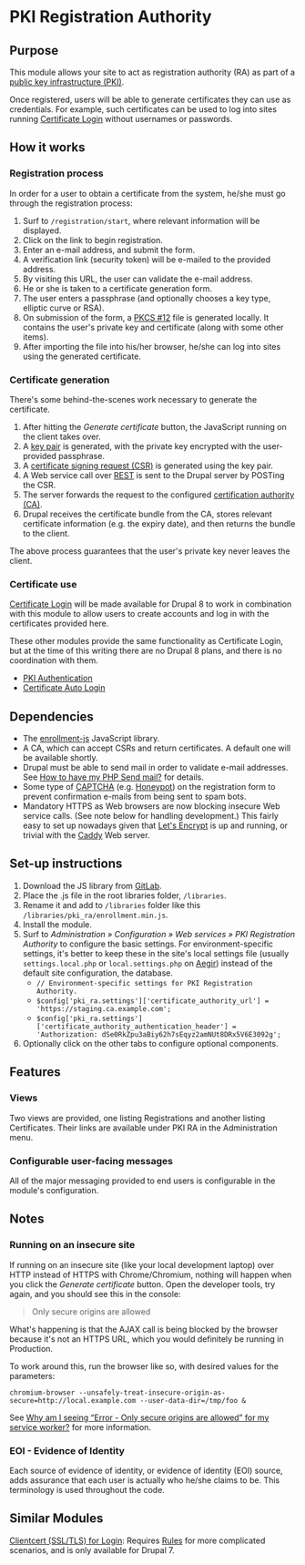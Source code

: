 # PKI Registration Authority

## Purpose

This module allows your site to act as registration authority (RA) as part of a [public key infrastructure (PKI)](https://en.wikipedia.org/wiki/Public_key_infrastructure).

Once registered, users will be able to generate certificates they can use as credentials. For example, such certificates can be used to log into sites running [Certificate Login](https://www.drupal.org/project/certificatelogin) without usernames or passwords.

## How it works

### Registration process

In order for a user to obtain a certificate from the system, he/she must go through the registration process:

1. Surf to `/registration/start`, where relevant information will be displayed.
1. Click on the link to begin registration.
1. Enter an e-mail address, and submit the form.
1. A verification link (security token) will be e-mailed to the provided address.
1. By visiting this URL, the user can validate the e-mail address.
1. He or she is taken to a certificate generation form.
1. The user enters a passphrase (and optionally chooses a key type, elliptic curve or RSA).
1. On submission of the form, a [PKCS #12](https://en.wikipedia.org/wiki/PKCS_12) file is generated locally.  It contains the user's private key and certificate (along with some other items).
1. After importing the file into his/her browser, he/she can log into sites using the generated certificate.

### Certificate generation

There's some behind-the-scenes work necessary to generate the certificate.

1. After hitting the *Generate certificate* button, the JavaScript running on the client takes over.
1. A [key pair](https://en.wikipedia.org/wiki/Public-key_cryptography) is generated, with the private key encrypted with the user-provided passphrase.
1. A [certificate signing request (CSR)](https://en.wikipedia.org/wiki/Certificate_signing_request) is generated using the key pair.
1. A Web service call over [REST](https://en.wikipedia.org/wiki/Representational_state_transfer) is sent to the Drupal server by POSTing the CSR.
1. The server forwards the request to the configured [certification authority (CA)](https://en.wikipedia.org/wiki/Certificate_authority).
1. Drupal receives the certificate bundle from the CA, stores relevant certificate information (e.g. the expiry date), and then returns the bundle to the client.

The above process guarantees that the user's private key never leaves the client.

### Certificate use

[Certificate Login](https://www.drupal.org/project/certificatelogin) will be made available for Drupal 8 to work in combination with this module to allow users to create accounts and log in with the certificates provided here.

These other modules provide the same functionality as Certificate Login, but at the time of this writing there are no Drupal 8 plans, and there is no coordination with them.

* [PKI Authentication](https://www.drupal.org/sandbox/rickwelch/1663258)
* [Certificate Auto Login](https://www.drupal.org/sandbox/yvmarques/1276604)

## Dependencies

* The [enrollment-js](https://gitlab.com/authenticity/enrollment-js/) JavaScript library.
* A CA, which can accept CSRs and return certificates.  A default one will be available shortly.
* Drupal must be able to send mail in order to validate e-mail addresses.  See [How to have my PHP Send mail?](https://askubuntu.com/questions/47609/how-to-have-my-php-send-mail/128009) for details.
* Some type of [CAPTCHA](https://en.wikipedia.org/wiki/CAPTCHA) (e.g. [Honeypot](https://www.drupal.org/project/honeypot)) on the registration form to prevent confirmation e-mails from being sent to spam bots.
* Mandatory HTTPS as Web browsers are now blocking insecure Web service calls.  (See note below for handling development.)  This fairly easy to set up nowadays given that [Let's Encrypt](https://letsencrypt.org/) is up and running, or trivial with the [Caddy](https://caddyserver.com/) Web server.

## Set-up instructions

1. Download the JS library from [GitLab](https://gitlab.com/authenticity/enrollment-js/tags).
1. Place the .js file in the root libraries folder, `/libraries`.
1. Rename it and add to `/libraries` folder like this `/libraries/pki_ra/enrollment.min.js`.
1. Install the module.
1. Surf to *Administration » Configuration » Web services » PKI Registration Authority* to configure the basic settings. For environment-specific settings, it's better to keep these in the site's local settings file (usually `settings.local.php` or `local.settings.php` on [Aegir](http://docs.aegirproject.org/)) instead of the default site configuration, the database.
    * `// Environment-specific settings for PKI Registration Authority.`
    * `$config['pki_ra.settings']['certificate_authority_url'] = 'https://staging.ca.example.com';`
    * `$config['pki_ra.settings']['certificate_authority_authentication_header'] = 'Authorization: dSe0RkZpu3aBiy62h7sEqyz2amNUt8DRx5V6E3092g';`
1. Optionally click on the other tabs to configure optional components.

## Features

### Views

Two views are provided, one listing Registrations and another listing Certificates.  Their links are available under PKI RA in the Administration menu.

### Configurable user-facing messages

All of the major messaging provided to end users is configurable in the module's configuration.

## Notes

### Running on an insecure site

If running on an insecure site (like your local development laptop) over HTTP instead of HTTPS with Chrome/Chromium, nothing will happen when you click the *Generate certificate* button. Open the developer tools, try again, and you should see this in the console:

> Only secure origins are allowed

What's happening is that the AJAX call is being blocked by the browser because it's not an HTTPS URL, which you would definitely be running in Production.

To work around this, run the browser like so, with desired values for the parameters:

`chromium-browser --unsafely-treat-insecure-origin-as-secure=http://local.example.com --user-data-dir=/tmp/foo &`

See [Why am I seeing “Error - Only secure origins are allowed” for my service worker?](https://stackoverflow.com/questions/41373166/why-am-i-seeing-error-only-secure-origins-are-allowed-for-my-service-worker) for more information.

### EOI - Evidence of Identity

Each source of evidence of identity, or evidence of identity (EOI) source, adds assurance that each user is actually who he/she claims to be. This terminology is used throughout the code.

## Similar Modules

[Clientcert (SSL/TLS) for Login](https://www.drupal.org/project/clientcert): Requires [Rules](https://www.drupal.org/project/rules) for more complicated scenarios, and is only available for Drupal 7.
